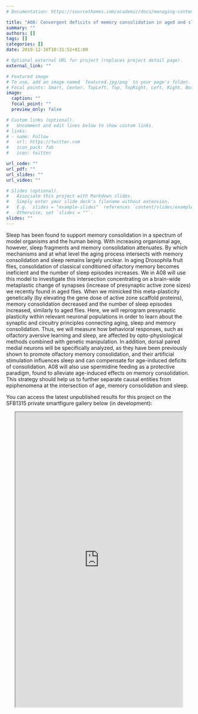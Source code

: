```yaml
---
# Documentation: https://sourcethemes.com/academic/docs/managing-content/

title: "A08: Convergent deficits of memory consolidation in aged and sleep-deprived Drosophila"
summary: ""
authors: []
tags: []
categories: []
date: 2019-12-16T10:31:52+01:00

# Optional external URL for project (replaces project detail page).
external_link: ""

# Featured image
# To use, add an image named `featured.jpg/png` to your page's folder.
# Focal points: Smart, Center, TopLeft, Top, TopRight, Left, Right, BottomLeft, Bottom, BottomRight.
image:
  caption: ""
  focal_point: ""
  preview_only: false

# Custom links (optional).
#   Uncomment and edit lines below to show custom links.
# links:
# - name: Follow
#   url: https://twitter.com
#   icon_pack: fab
#   icon: twitter

url_code: ""
url_pdf: ""
url_slides: ""
url_video: ""

# Slides (optional).
#   Associate this project with Markdown slides.
#   Simply enter your slide deck's filename without extension.
#   E.g. `slides = "example-slides"` references `content/slides/example-slides.md`.
#   Otherwise, set `slides = ""`.
slides: ""
---
```

<DIV class="article-container" markdown="1">
<DIV class="article-style" markdown="1">
  
Sleep has been found to support memory consolidation in a spectrum of model organisms and the human being. With increasing organismal age, however, sleep fragments and memory consolidation attenuates. By which mechanisms and at what level the aging process intersects with memory consolidation and sleep remains largely unclear. In aging Drosophila fruit flies, consolidation of classical conditioned olfactory memory becomes ineficient and the number of sleep episodes increases. We in A08 will use this model to investigate this intersection concentrating on a brain-wide metaplastic change of synapses (increase of presynaptic active zone sizes) we recently found in aged flies. When we mimicked this meta-plasticity genetically (by elevating the gene dose of active zone scaffold proteins), memory consolidation decreased and the number of sleep episodes increased, similarly to aged flies. Here, we will reprogram presynaptic plasticity within relevant neuronal populations in order to learn about the synaptic and circuitry principles connecting aging, sleep and memory consolidation. Thus, we will measure how behavioral responses, such as olfactory aversive learning and sleep, are affected by opto-physiological methods combined with genetic manipulation. In addition, dorsal paired medial neurons will be specifically analyzed, as they have been previously shown to promote olfactory memory consolidation, and their artificial stimulation influences sleep and can compensate for age-induced deficits of consolidation. A08 will also use spermidine feeding as a protective paradigm, found to alleviate age-induced effects on memory consolidation. This strategy should help us to further separate causal entities from epiphenomena at the intersection of age, memory consolidation and sleep.

You can access the latest unpublished results for this project on the SFB1315 private smartfigure gallery below (in development): 
</DIV>
</DIV>

<center>
<iframe src ="https://sdash.sourcedata.io/dashboard" height=800px width=90% ></iframe>
</center>
